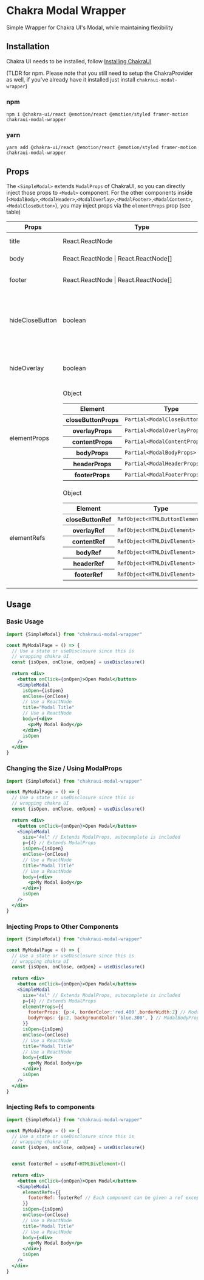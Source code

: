 # Chakra Modal Wrapper

Simple Wrapper for Chakra UI's Modal, while maintaining flexibility

## Installation

Chakra UI needs to be installed, follow [Installing ChakraUI](https://chakra-ui.com/getting-started)

(TLDR for npm. Please note that you still need to setup the ChakraProvider as well, if you've already have it installed just install `chakraui-modal-wrapper`)
### npm
```
npm i @chakra-ui/react @emotion/react @emotion/styled framer-motion chakraui-modal-wrapper
```
### yarn
```
yarn add @chakra-ui/react @emotion/react @emotion/styled framer-motion chakraui-modal-wrapper
```


## Props

The `<SimpleModal>` extends `ModalProps` of ChakraUI, so you can directly inject those props to `<Modal>` component. For the other components inside (`<ModalBody>`,`<ModalHeader>`,`<ModalOverlay>`,`<ModalFooter>`,`<ModalContent>`,`<ModalCloseButton>`), you may inject props via the `elementProps` prop (see table)

| Props | Type | Description |
---|---|---|
title | React.ReactNode | Title of Modal |
body | React.ReactNode \| React.ReactNode[] | Content of Modal |
footer | React.ReactNode \| React.ReactNode[] | Footer of Modal (if needed) |
hideCloseButton | boolean | Hides Close Button (Close Button shown by default)
hideOverlay | boolean | Hides Overlay (Overlay shown by default)
elementProps| Object <table><thead><tr><th>Element</th><th>Type</th></tr></thead><tbody><tr><th>closeButtonProps</th><td>`Partial<ModalCloseButtonProps>`</td></tr><tr><th>overlayProps</th><td>`Partial<ModalOverlayProps>`</td></tr><tr><th>contentProps</th><td>`Partial<ModalContentProps>`</td></tr><tr><th>bodyProps</th><td>`Partial<ModalBodyProps>`</td></tr><tr><th>headerProps</th><td>`Partial<ModalHeaderProps>`</td></tr><tr><th>footerProps</th><td>`Partial<ModalFooterProps>`</td></tr></tbody></table> |Props for the Chakra UI Elements |
elementRefs | Object <table><thead><tr><th>Element</th><th>Type</th></tr></thead><tbody><tr><th>closeButtonRef</th><td>`RefObject<HTMLButtonElement>`</td></tr><tr><th>overlayRef</th><td>`RefObject<HTMLDivElement>`</td></tr><tr><th>contentRef</th><td>`RefObject<HTMLDivElement>`</td></tr><tr><th>bodyRef</th><td>`RefObject<HTMLDivElement>`</td></tr><tr><th>headerRef</th><td>`RefObject<HTMLDivElement>`</td></tr><tr><th>footerRef</th><td>`RefObject<HTMLDivElement>`</td></tr></tbody></table> | Refs for the Chakra UI Elements

## Usage
### Basic Usage
```jsx
import {SimpleModal} from "chakraui-modal-wrapper"

const MyModalPage = () => {
  // Use a state or useDisclosure since this is
  // wrapping chakra UI
  const {isOpen, onClose, onOpen} = useDisclosure()
  
  return <div>
    <button onClick={onOpen}>Open Modal</button>
    <SimpleModal 
      isOpen={isOpen}
      onClose={onClose}
      // Use a ReactNode
      title="Modal Title"
      // Use a ReactNode
      body={<div>
        <p>My Modal Body</p>
      </div>}
      isOpen
    />
  </div>
}
```

### Changing the Size / Using ModalProps
```jsx
import {SimpleModal} from "chakraui-modal-wrapper"

const MyModalPage = () => {
  // Use a state or useDisclosure since this is
  // wrapping chakra UI
  const {isOpen, onClose, onOpen} = useDisclosure()
  
  return <div>
    <button onClick={onOpen}>Open Modal</button>
    <SimpleModal 
      size="4xl" // Extends ModalProps, autocomplete is included
      p={4} // Extends ModalProps
      isOpen={isOpen}
      onClose={onClose}
      // Use a ReactNode
      title="Modal Title"
      // Use a ReactNode
      body={<div>
        <p>My Modal Body</p>
      </div>}
      isOpen
    />
  </div>
}
```

### Injecting Props to Other Components
```jsx
import {SimpleModal} from "chakraui-modal-wrapper"

const MyModalPage = () => {
  // Use a state or useDisclosure since this is
  // wrapping chakra UI
  const {isOpen, onClose, onOpen} = useDisclosure()
  
  return <div>
    <button onClick={onOpen}>Open Modal</button>
    <SimpleModal 
      size="4xl" // Extends ModalProps, autocomplete is included
      p={4} // Extends ModalProps
      elementProps={{
        footerProps: {p:4, borderColor:'red.400',borderWidth:2} // ModalFooterProps
        bodyProps: {p:2, backgroundColor:'blue.300', } // ModalBodyProps
      }}
      isOpen={isOpen}
      onClose={onClose}
      // Use a ReactNode
      title="Modal Title"
      // Use a ReactNode
      body={<div>
        <p>My Modal Body</p>
      </div>}
      isOpen
    />
  </div>
}
```

### Injecting Refs to components
```jsx
import {SimpleModal} from "chakraui-modal-wrapper"

const MyModalPage = () => {
  // Use a state or useDisclosure since this is
  // wrapping chakra UI
  const {isOpen, onClose, onOpen} = useDisclosure()


  const footerRef = useRef<HTMLDivElement>()
  
  return <div>
    <button onClick={onOpen}>Open Modal</button>
    <SimpleModal 
      elementRefs={{
        footerRef: footerRef // Each component can be given a ref except for the main Modal, which doesnt have a ref 
      }}
      isOpen={isOpen}
      onClose={onClose}
      // Use a ReactNode
      title="Modal Title"
      // Use a ReactNode
      body={<div>
        <p>My Modal Body</p>
      </div>}
      isOpen
    />
  </div>
}
```